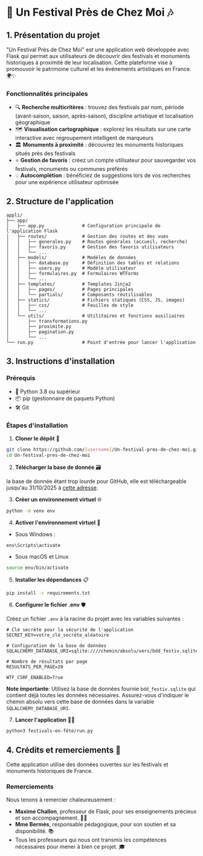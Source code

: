 # 🎉 Un Festival Près de Chez Moi 🎶

## 1. Présentation du projet

"Un Festival Près de Chez Moi" est une application web développée avec Flask qui permet aux utilisateurs de découvrir des festivals et monuments historiques à proximité de leur localisation. Cette plateforme vise à promouvoir le patrimoine culturel et les événements artistiques en France. 🌍✨

### Fonctionnalités principales

- 🔍 **Recherche multicritères** : trouvez des festivals par nom, période (avant-saison, saison, après-saison), discipline artistique et localisation géographique
- 🗺️ **Visualisation cartographique** : explorez les résultats sur une carte interactive avec regroupement intelligent de marqueurs
- 🏛️ **Monuments à proximité** : découvrez les monuments historiques situés près des festivals
- ⭐ **Gestion de favoris** : créez un compte utilisateur pour sauvegarder vos festivals, monuments ou communes préférés
- 💡 **Autocomplétion** : bénéficiez de suggestions lors de vos recherches pour une expérience utilisateur optimisée

## 2. Structure de l'application

```
appli/
├── app/
│   ├── app.py              # Configuration principale de l'application Flask
│   ├── routes/             # Gestion des routes et des vues
│   │   ├── generales.py    # Routes générales (accueil, recherche)
│   │   ├── favoris.py      # Gestion des favoris utilisateurs
│   │   └── ...
│   ├── models/             # Modèles de données
│   │   ├── database.py     # Définition des tables et relations
│   │   ├── users.py        # Modèle utilisateur
│   │   ├── formulaires.py  # Formulaires WTForms
│   │   └── ...
│   ├── templates/          # Templates Jinja2
│   │   ├── pages/          # Pages principales
│   │   └── partials/       # Composants réutilisables
│   ├── statics/            # Fichiers statiques (CSS, JS, images)
│   │   ├── css/            # Feuilles de style
│   │   └── ...
│   └── utils/              # Utilitaires et fonctions auxiliaires
│       ├── transformations.py
│       ├── proximite.py
│       ├── pagination.py
│       └── ...
└── run.py                  # Point d'entrée pour lancer l'application
```

## 3. Instructions d'installation

### Prérequis

- 🐍 Python 3.8 ou supérieur
- 📦 pip (gestionnaire de paquets Python)
- 🛠️ Git

### Étapes d'installation

1. **Cloner le dépôt** 📂

```bash
git clone https://github.com/[username]/Un-festival-pres-de-chez-moi.git
cd Un-festival-pres-de-chez-moi
```
2. **Télécharger la base de donnée** 🗃️

la base de donnée étant trop lourde pour GitHub, elle est téléchargeable jusqu'au 31/10/2025 à [cette adresse](https://univpsl-my.sharepoint.com/:u:/g/personal/maelys_gioan_chartes_psl_eu/EWkhErcLYQlPonwIXfYIttIBzUZuWAaWVdzW1WNECsXiaw?e=ZlKzep).

3. **Créer un environnement virtuel** 🌐

```bash
python -m venv env
```

4. **Activer l'environnement virtuel** 🚀

* Sous Windows :
```shell
env\Scripts\activate
```
* Sous macOS et Linux

```bash
source env/bin/activate
```

5. **Installer les dépendances** 📋

```bash
pip install -r requirements.txt
```

6. **Configurer le fichier .env** 🛡️

Créez un fichier `.env` à la racine du projet avec les variables suivantes :

```text
# Clé secrète pour la sécurité de l'application
SECRET_KEY=votre_clé_secrète_aléatoire

# Configuration de la base de données
SQLALCHEMY_DATABASE_URI=sqlite:////chemin/absolu/vers/bdd_festiv.sqlite

# Nombre de résultats par page
RESULTATS_PER_PAGE=20

WTF_CSRF_ENABLED=True
```

**Note importante**: Utilisez la base de données fournie `bdd_festiv.sqlite` qui contient déjà toutes les données nécessaires. Assurez-vous d'indiquer le chemin absolu vers cette base de données dans la variable `SQLALCHEMY_DATABASE_URI`.

7. **Lancer l'application** 🏃‍♂️

```bash
python3 festivals-en-fête/run.py
```

## 4. Crédits et remerciements 🙏

Cette application utilise des données ouvertes sur les festivals et monuments historiques de France.

### Remerciements

Nous tenons à remercier chaleureusement :

- **Maxime Challon**, professeur de Flask, pour ses enseignements précieux et son accompagnement. 👨‍🏫
- **Mme Bermès**, responsable pédagogique, pour son soutien et sa disponibilité. 📚
- Tous les professeurs qui nous ont transmis les compétences nécessaires pour mener à bien ce projet. 🎓
